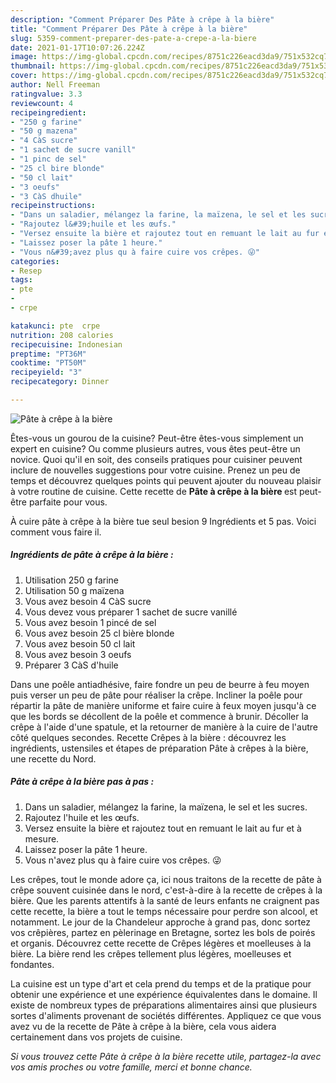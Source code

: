 ```yaml
---
description: "Comment Préparer Des Pâte à crêpe à la bière"
title: "Comment Préparer Des Pâte à crêpe à la bière"
slug: 5359-comment-preparer-des-pate-a-crepe-a-la-biere
date: 2021-01-17T10:07:26.224Z
image: https://img-global.cpcdn.com/recipes/8751c226eacd3da9/751x532cq70/pate-a-crepe-a-la-biere-photo-principale-de-la-recette.jpg
thumbnail: https://img-global.cpcdn.com/recipes/8751c226eacd3da9/751x532cq70/pate-a-crepe-a-la-biere-photo-principale-de-la-recette.jpg
cover: https://img-global.cpcdn.com/recipes/8751c226eacd3da9/751x532cq70/pate-a-crepe-a-la-biere-photo-principale-de-la-recette.jpg
author: Nell Freeman
ratingvalue: 3.3
reviewcount: 4
recipeingredient:
- "250 g farine"
- "50 g mazena"
- "4 CàS sucre"
- "1 sachet de sucre vanill"
- "1 pinc de sel"
- "25 cl bire blonde"
- "50 cl lait"
- "3 oeufs"
- "3 CàS dhuile"
recipeinstructions:
- "Dans un saladier, mélangez la farine, la maïzena, le sel et les sucres."
- "Rajoutez l&#39;huile et les œufs."
- "Versez ensuite la bière et rajoutez tout en remuant le lait au fur et à mesure."
- "Laissez poser la pâte 1 heure."
- "Vous n&#39;avez plus qu à faire cuire vos crêpes. 😜"
categories:
- Resep
tags:
- pte
- 
- crpe

katakunci: pte  crpe 
nutrition: 208 calories
recipecuisine: Indonesian
preptime: "PT36M"
cooktime: "PT50M"
recipeyield: "3"
recipecategory: Dinner

---
```



![Pâte à crêpe à la bière](https://img-global.cpcdn.com/recipes/8751c226eacd3da9/751x532cq70/pate-a-crepe-a-la-biere-photo-principale-de-la-recette.jpg)

Êtes-vous un gourou de la cuisine? Peut-être êtes-vous simplement un expert en cuisine? Ou comme plusieurs autres, vous êtes peut-être un novice. Quoi qu'il en soit, des conseils pratiques pour cuisiner peuvent inclure de nouvelles suggestions pour votre cuisine. Prenez un peu de temps et découvrez quelques points qui peuvent ajouter du nouveau plaisir à votre routine de cuisine. Cette recette de <strong> Pâte à crêpe à la bière </strong> est peut-être parfaite pour vous.

<!--inarticleads1-->

À cuire pâte à crêpe à la bière tue seul besion 9 Ingrédients et 5 pas. Voici comment vous faire il.

##### Ingrédients de pâte à crêpe à la bière :

1. Utilisation 250 g farine
1. Utilisation 50 g maïzena
1. Vous avez besoin 4 CàS sucre
1. Vous devez vous préparer 1 sachet de sucre vanillé
1. Vous avez besoin 1 pincé de sel
1. Vous avez besoin 25 cl bière blonde
1. Vous avez besoin 50 cl lait
1. Vous avez besoin 3 oeufs
1. Préparer 3 CàS d&#39;huile


Dans une poêle antiadhésive, faire fondre un peu de beurre à feu moyen puis verser un peu de pâte pour réaliser la crêpe. Incliner la poêle pour répartir la pâte de manière uniforme et faire cuire à feux moyen jusqu&#39;à ce que les bords se décollent de la poêle et commence à brunir. Décoller la crêpe à l&#39;aide d&#39;une spatule, et la retourner de manière à la cuire de l&#39;autre côté quelques secondes. Recette Crêpes à la bière : découvrez les ingrédients, ustensiles et étapes de préparation Pâte à crêpes à la bière, une recette du Nord. 

<!--inarticleads2-->

##### Pâte à crêpe à la bière pas à pas :

1. Dans un saladier, mélangez la farine, la maïzena, le sel et les sucres.
1. Rajoutez l&#39;huile et les œufs.
1. Versez ensuite la bière et rajoutez tout en remuant le lait au fur et à mesure.
1. Laissez poser la pâte 1 heure.
1. Vous n&#39;avez plus qu à faire cuire vos crêpes. 😜


Les crêpes, tout le monde adore ça, ici nous traitons de la recette de pâte à crêpe souvent cuisinée dans le nord, c&#39;est-à-dire à la recette de crêpes à la bière. Que les parents attentifs à la santé de leurs enfants ne craignent pas cette recette, la bière a tout le temps nécessaire pour perdre son alcool, et notamment. Le jour de la Chandeleur approche à grand pas, donc sortez vos crêpières, partez en pèlerinage en Bretagne, sortez les bols de poirés et organis. Découvrez cette recette de Crêpes légères et moelleuses à la bière. La bière rend les crêpes tellement plus légères, moelleuses et fondantes. 

<!--inarticleads1-->

<p>
La cuisine est un type d'art et cela prend du temps et de la pratique pour obtenir une expérience et une expérience équivalentes dans le domaine. Il existe de nombreux types de préparations alimentaires ainsi que plusieurs sortes d'aliments provenant de sociétés différentes. Appliquez ce que vous avez vu de la recette de Pâte à crêpe à la bière, cela vous aidera certainement dans vos projets de cuisine.
</p>

<p>
<i>Si vous trouvez cette Pâte à crêpe à la bière recette utile, partagez-la avec vos amis proches ou votre famille, merci et bonne chance.</i>
</p>

